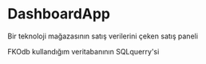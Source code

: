 # DashboardApp
Bir teknoloji mağazasının satış verilerini çeken satış paneli

FKOdb kullandığım veritabanının SQLquerry'si

